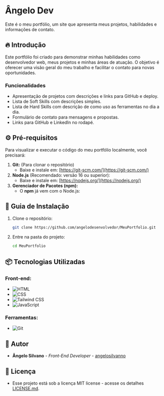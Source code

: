 # Ângelo Dev

Este é o meu portfólio, um site que apresenta meus projetos, habilidades e informações de contato.  

## 🔥 Introdução  

Este portfólio foi criado para demonstrar minhas habilidades como desenvolvedor web, meus projetos e minhas áreas de atuação. O objetivo é oferecer uma visão geral do meu trabalho e facilitar o contato para novas oportunidades.  

### **Funcionalidades**  
- Apresentação de projetos com descrições e links para GitHub e deploy.  
- Lista de Soft Skills com descrições simples.  
- Lista de Hard Skills com descrição de como uso as ferramentas no dia a dia.  
- Formulário de contato para mensagens e propostas.  
- Links para GitHub e LinkedIn no rodapé.  

## ⚙️ Pré-requisitos  

Para visualizar e executar o código do meu portfólio localmente, você precisará:  

1. **Git:** (Para clonar o repositório)  
   - Baixe e instale em: [https://git-scm.com/](https://git-scm.com/)  
2. **Node.js** (Recomendado: versão 16 ou superior):  
   - Baixe e instale em: [https://nodejs.org/](https://nodejs.org/)  
3. **Gerenciador de Pacotes (npm):**  
   - O **npm** já vem com o Node.js: 

## 🔨 Guia de Instalação  

1. Clone o repositório:  
   ```bash  
   git clone https://github.com/angelodesenvolvedor/MeuPortfolio.git  
   ```  

2. Entre na pasta do projeto:  
   ```bash  
   cd MeuPortfolio  
   ```  

## 📦 Tecnologias Utilizadas  

### **Front-end:**  
- <img src="https://img.shields.io/badge/HTML-E34F26?style=for-the-badge&logo=html5&logoColor=white" alt="HTML">  
- <img src="https://img.shields.io/badge/CSS-1572B6?style=for-the-badge&logo=css3&logoColor=white" alt="CSS">  
- <img src="https://img.shields.io/badge/Tailwind_CSS-38B2AC?style=for-the-badge&logo=tailwind-css&logoColor=white" alt="Tailwind CSS">  
- <img src="https://img.shields.io/badge/JavaScript-F7DF1E?style=for-the-badge&logo=javascript&logoColor=black" alt="JavaScript">  

### **Ferramentas:**  
- <img src="https://img.shields.io/badge/Git-F05032?style=for-the-badge&logo=git&logoColor=white" alt="Git">  

## 👷 Autor  

- **Ângelo Silvano**  - *Front-End Developer* - [angelosilvanno](https://github.com/angelodsilvanno)  

## 📄 Licença  

- Esse projeto está sob a licença MIT license - acesse os detalhes [LICENSE.md](https://github.com/angelodesenvolvedor/MeuPortfolio?tab=MIT-1-ov-file).  

